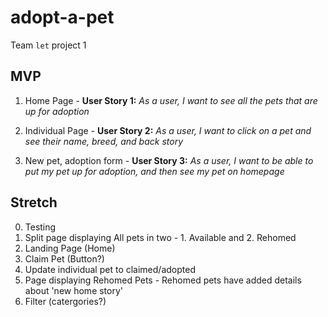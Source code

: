 # adopt-a-pet
Team `let` project 1


## MVP

1. Home Page - **User Story 1:** *As a user, I want to see all the pets that are up for adoption*

2. Individual Page - **User Story 2:** *As a user, I want to click on a pet and see their name, breed, and back story*

3. New pet, adoption form - **User Story 3:** *As a user, I want to be able to put my pet up for adoption, and then see my pet on homepage*


## Stretch

0. Testing
1. Split page displaying All pets in two - 1. Available and 2. Rehomed
2. Landing Page (Home)
3. Claim Pet (Button?)
4. Update individual pet to claimed/adopted
5. Page displaying Rehomed Pets - Rehomed pets have added details about 'new home story'
6. Filter (catergories?)
